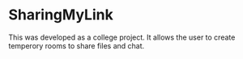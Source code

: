 # SharingMyLink
 This was developed as a college project. It allows the user to create temperory rooms to share files and chat.
